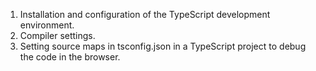 1. Installation and configuration of the TypeScript development environment.
2. Compiler settings.
3. Setting source maps in tsconfig.json in a TypeScript project to debug the code in the browser.
